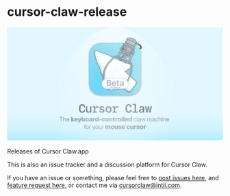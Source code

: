 # cursor-claw-release

![Banner](./banner.png)

Releases of Cursor Claw.app

This is also an issue tracker and a discussion platform for Cursor Claw. 

If you have an issue or something, please feel free to [post issues here](https://github.com/intitni/cursor-claw-release/issues/new/choose), and [feature request here](https://github.com/intitni/cursor-claw-release/discussions/new?category=ideas), or contact me via cursorclaw@intii.com.
